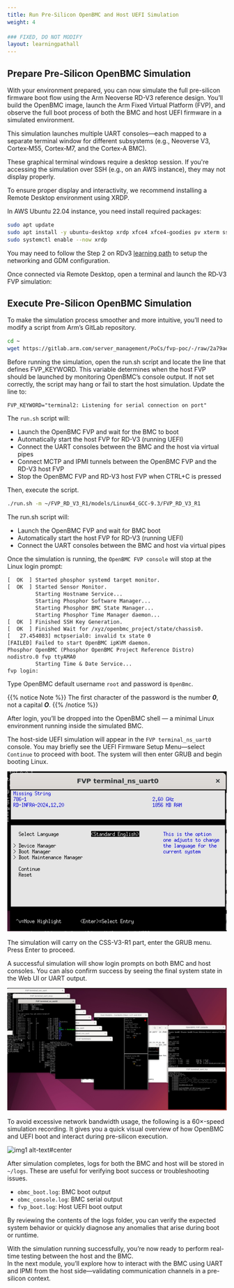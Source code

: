 ```yaml
---
title: Run Pre-Silicon OpenBMC and Host UEFI Simulation
weight: 4

### FIXED, DO NOT MODIFY
layout: learningpathall
---
```


## Prepare Pre-Silicon OpenBMC Simulation

With your environment prepared, you can now simulate the full pre-silicon firmware boot flow using the Arm Neoverse RD-V3 reference design.
You’ll build the OpenBMC image, launch the Arm Fixed Virtual Platform (FVP), and observe the full boot process of both the BMC and host UEFI firmware in a simulated environment.

This simulation launches multiple UART consoles—each mapped to a separate terminal window for different subsystems (e.g., Neoverse V3, Cortex‑M55, Cortex‑M7, and the Cortex-A BMC).

These graphical terminal windows require a desktop session. If you're accessing the simulation over SSH (e.g., on an AWS instance), they may not display properly.

To ensure proper display and interactivity, we recommend installing a Remote Desktop environment using XRDP.

In AWS Ubuntu 22.04 instance, you need install required packages:

```bash
sudo apt update
sudo apt install -y ubuntu-desktop xrdp xfce4 xfce4-goodies pv xterm sshpass socat retry
sudo systemctl enable --now xrdp
```

You may need to follow the Step 2 on RDv3 [learning path](https://learn.arm.com/learning-paths/servers-and-cloud-computing/neoverse-rdv3-swstack/4_rdv3_on_fvp/) to setup the networking and GDM configuration.

Once connected via Remote Desktop, open a terminal and launch the RD‑V3 FVP simulation:

## Execute Pre-Silicon OpenBMC Simulation

To make the simulation process smoother and more intuitive, you’ll need to modify a script from Arm’s GitLab repository.

```bash
cd ~
wget https://gitlab.arm.com/server_management/PoCs/fvp-poc/-/raw/2a79ae93560969a3b802dfb3d7d89f9fd9dee5a6/run.sh
```

Before running the simulation, open the run.sh script and locate the line that defines FVP_KEYWORD.
This variable determines when the host FVP should be launched by monitoring OpenBMC’s console output.
If not set correctly, the script may hang or fail to start the host simulation.
Update the line to:

```
FVP_KEYWORD="terminal2: Listening for serial connection on port"
```

The `run.sh` script will:
* Launch the OpenBMC FVP and wait for the BMC to boot
* Automatically start the host FVP for RD-V3 (running UEFI)
* Connect the UART consoles between the BMC and the host via virtual pipes
* Connect MCTP and IPMI tunnels between the OpenBMC FVP and the RD-V3 host FVP
* Stop the OpenBMC FVP and RD-V3 host FVP when CTRL+C is pressed

Then, execute the script.

```bash
./run.sh -m ~/FVP_RD_V3_R1/models/Linux64_GCC-9.3/FVP_RD_V3_R1
```

The run.sh script will:
- Launch the OpenBMC FVP and wait for BMC boot
- Automatically start the host FVP for RD-V3 (running UEFI)
- Connect the UART consoles between the BMC and host via virtual pipes

Once the simulation is running, the `OpenBMC FVP console` will stop at the Linux login prompt:

```
[  OK  ] Started phosphor systemd target monitor.
[  OK  ] Started Sensor Monitor.
         Starting Hostname Service...
         Starting Phosphor Software Manager...
         Starting Phosphor BMC State Manager...
         Starting Phosphor Time Manager daemon...
[  OK  ] Finished SSH Key Generation.
[  OK  ] Finished Wait for /xyz/openbmc_project/state/chassis0.
[   27.454083] mctpserial0: invalid tx state 0
[FAILED] Failed to start OpenBMC ipKVM daemon.
Phosphor OpenBMC (Phosphor OpenBMC Project Reference Distro) nodistro.0 fvp ttyAMA0
         Starting Time & Date Service...
fvp login:
```

Type OpenBMC default username `root` and password is `0penBmc`.


{{% notice Note %}}
The first character of the password is the number ***0***, not a capital ***O***.
{{% /notice %}}

After login, you’ll be dropped into the OpenBMC shell — a minimal Linux environment running inside the simulated BMC.

The host-side UEFI simulation will appear in the `FVP terminal_ns_uart0` console. 
You may briefly see the UEFI Firmware Setup Menu—select `Continue` to proceed with boot. 
The system will then enter GRUB and begin booting Linux.

![img2 alt-text#center](openbmc_hostuefi.jpg "UEFI Firmware Setup Menu")

The simulation will carry on the CSS-V3-R1 part, enter the GRUB menu. Press Enter to proceed.

A successful simulation will show login prompts on both BMC and host consoles. You can also confirm success by seeing the final system state in the Web UI or UART output.

![img2 alt-text#center](openbmc_cssv3_sim.jpg "Simuation Success")

To avoid excessive network bandwidth usage, the following is a 60×-speed simulation recording.
It gives you a quick visual overview of how OpenBMC and UEFI boot and interact during pre-silicon execution.

![img1 alt-text#center](openbmc_cssv3_running.gif "Simuation Running")

After simulation completes, logs for both the BMC and host will be stored in `~/logs`. These are useful for verifying boot success or troubleshooting issues.

- `obmc_boot.log`: BMC boot output  
- `obmc_console.log`: BMC serial output  
- `fvp_boot.log`: Host UEFI boot output

By reviewing the contents of the logs folder, you can verify the expected system behavior or quickly diagnose
any anomalies that arise during boot or runtime.

With the simulation running successfully, you’re now ready to perform real-time testing between the host and the BMC.  
In the next module, you’ll explore how to interact with the BMC using UART and IPMI from the host side—validating communication channels in a pre-silicon context.
